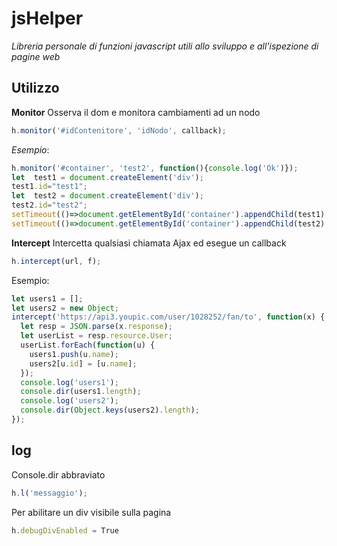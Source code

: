 # jsHelper
*Libreria personale di funzioni javascript utili allo sviluppo e all'ispezione di pagine web*

## Utilizzo
**Monitor**
Osserva il dom e monitora cambiamenti ad un nodo

```javascript
h.monitor('#idContenitore', 'idNodo', callback);
```

*Esempio*:

```javascript
h.monitor('#container', 'test2', function(){console.log('Ok')});
let  test1 = document.createElement('div');
test1.id="test1";
let  test2 = document.createElement('div');
test2.id="test2";
setTimeout(()=>document.getElementById('container').appendChild(test1), 2001);
setTimeout(()=>document.getElementById('container').appendChild(test2), 2000);
```

**Intercept**
Intercetta qualsiasi chiamata Ajax ed esegue un callback
```javascript
h.intercept(url, f);
```

Esempio:
```javascript
let users1 = [];
let users2 = new Object;
intercept('https://api3.youpic.com/user/1028252/fan/to', function(x) {
  let resp = JSON.parse(x.response);
  let userList = resp.resource.User;
  userList.forEach(function(u) {
    users1.push(u.name);
    users2[u.id] = [u.name];
  });
  console.log('users1');
  console.dir(users1.length);
  console.log('users2');
  console.dir(Object.keys(users2).length);
});
```

## log
Console.dir abbraviato
```javascript
h.l('messaggio');
```
Per abilitare un div visibile sulla pagina
```javascript
h.debugDivEnabled = True
```